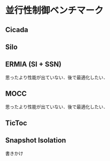 # 並行性制御ベンチマーク
## Cicada
## Silo
## ERMIA (SI + SSN)
思ったより性能が出ていない．後で最適化したい．
## MOCC
思ったより性能が出ていない．後で最適化したい．
## TicToc
## Snapshot Isolation
書きかけ

